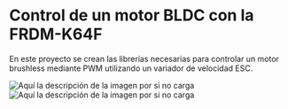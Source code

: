 # Control de un motor BLDC con la FRDM-K64F

En este proyecto se crean las librerías necesarias para controlar un motor brushless mediante PWM utilizando un variador de velocidad ESC.


![Aquí la descripción de la imagen por si no carga](https://github.com/leandroGHsoft/BLDCMotorControl/blob/master/esc.jpg)
![Aquí la descripción de la imagen por si no carga](https://github.com/leandroGHsoft/BLDCMotorControl/blob/master/motor.jpg)



